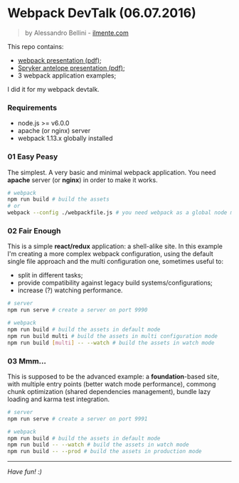 
# Webpack DevTalk (06.07.2016)
> by Alessandro Bellini - [ilmente.com](https://ilmente.com)

This repo contains: 

- [webpack presentation (pdf)](https://github.com/ilmente/webpack-devtalk/blob/master/docs/webpack-devtalk.pdf);
- [Spryker antelope presentation (pdf)](https://github.com/ilmente/webpack-devtalk/blob/master/docs/antelope-devtalk.pdf);
- 3 webpack application examples;

I did it for my webpack devtalk.

### Requirements

- node.js >= v6.0.0
- apache (or nginx) server
- webpack 1.13.x globally installed

### 01 Easy Peasy
The simplest. A very basic and minimal webpack application.
You need **apache** server (or **nginx**) in order to make it works.

``` bash
# webpack
npm run build # build the assets
# or
webpack --config ./webpackfile.js # you need webpack as a global node module
```

### 02 Fair Enough
This is a simple **react/redux** application: a shell-alike site. 
In this example I'm creating a more complex webpack configuration, using the default single file approach
and the multi configuration one, sometimes useful to:

- split in different tasks;
- provide compatibility against legacy build systems/configurations;
- increase (?) watching performance.

``` bash
# server
npm run serve # create a server on port 9990

# webpack
npm run build # build the assets in default mode
npm run build multi # build the assets in multi configuration mode
npm run build [multi] -- --watch # build the assets in watch mode
```

### 03 Mmm...
This is supposed to be the advanced example: a **foundation**-based site, with multiple entry points
(better watch mode performance), commong chunk optimization (shared dependencies management), 
bundle lazy loading and karma test integration.

``` bash
# server
npm run serve # create a server on port 9991

# webpack
npm run build # build the assets in default mode
npm run build -- --watch # build the assets in watch mode
npm run build -- --prod # build the assets in production mode
```

---

*Have fun! :)*
